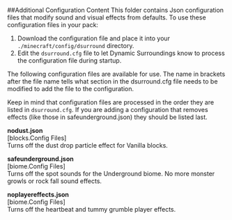 ##Additional Configuration Content
This folder contains Json configuration files that modify sound and visual effects from defaults.  To use these configuration files in your pack:

1. Download the configuration file and place it into your `./minecraft/config/dsurround` directory.
2. Edit the `dsurround.cfg` file to let Dynamic Surroundings know to process the configuration file during startup.

The following configuration files are available for use.  The name in brackets after the file name tells what section in the dsurround.cfg file needs to be modified to add the file to the configuration.

Keep in mind that configuration files are processed in the order they are listed in `dsurround.cfg`.  If you are adding a configuration that removes effects (like those in safeunderground.json) they should be listed last.

**nodust.json**  
[blocks.Config Files]    
Turns off the dust drop particle effect for Vanilla blocks.

**safeunderground.json**  
[biome.Config Files]    
Turns off the spot sounds for the Underground biome.  No more monster growls or rock fall sound effects.

**noplayereffects.json**  
[biome.Config Files]  
Turns off the heartbeat and tummy grumble player effects.
